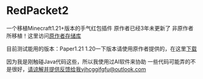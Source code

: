 # RedPacket2
   一个移植Minecraft1.21+版本的手气红包插件 原作者已经3年未更新了
   非原作者所移植！这里访问[原作者存储库](https://github.com/sandtechnology/RedPacket)

   目前测试能用的版本：Paper1.21
   1.20一下版本请使用原作者提供的，在这里[下载](https://www.minebbs.com/resources/redpacket-x-x.9017/)

   因为我是刚触碰Java代码这些，所以我使用过AI软件来协助
   一些代码可能弄的不是很好，请谅解并提供反馈给我vjhcggifgfu@outlook.com
